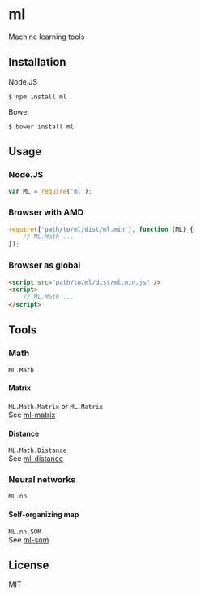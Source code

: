 ml
==

Machine learning tools

## Installation

Node.JS
```
$ npm install ml
```

Bower
```
$ bower install ml
```

## Usage

### Node.JS
```js
var ML = require('ml');
```

### Browser with AMD
```js
require(['path/to/ml/dist/ml.min'], function (ML) {
    // ML.Math ...
});
```

### Browser as global
```html
<script src="path/to/ml/dist/ml.min.js" />
<script>
    // ML.Math ...
</script>
```

## Tools

### Math

`ML.Math`

#### Matrix

`ML.Math.Matrix` or `ML.Matrix`  
See [ml-matrix](https://github.com/mljs/matrix)

#### Distance

`ML.Math.Distance`  
See [ml-distance](https://github.com/mljs/distance)

### Neural networks

`ML.nn`

#### Self-organizing map

`ML.nn.SOM`  
See [ml-som](https://github.com/mljs/som)

## License

MIT
